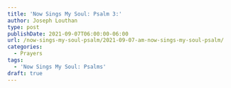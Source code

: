 ```yaml
---
title: 'Now Sings My Soul: Psalm 3:'
author: Joseph Louthan
type: post
publishDate: 2021-09-07T06:00:00-06:00
url: /now-sings-my-soul-psalm/2021-09-07-am-now-sings-my-soul-psalm/
categories:
  - Prayers
tags:
  - 'Now Sings My Soul: Psalms'
draft: true
---
```

<div style="font-variant: small-caps;">

</div>

